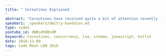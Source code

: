 ```yaml
---
title: " Coroutines Explained
"
abstract: "Coroutines have received quite a bit of attention recently from language designers with async/await in JavaScript 2017, Python 3.5 new syntax and Kotlin 1.1 coroutines support. Yet there seems to be a lot of confusion why coroutines exist and how to use them. This session explains what coroutines are, how they differ between programming languages and how to use coroutines for fun and profit."
speaker1: _speakers/dmitry-kandalov.md
type: video
youtube_id: dWBsdh0BndM
keywords: Coroutines, concurrency, lua, scheme, javascript, kotlin
date: 2018-11-09
tags: Code Mesh LDN 2018
---
```


